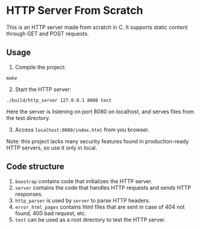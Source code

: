 # HTTP Server From Scratch

This is an HTTP server made from scratch in C. It supports static content through GET and POST requests.

## Usage

1. Compile the project:
```
make
```

2. Start the HTTP server:
```
./build/http_server 127.0.0.1 8080 test
```
Here the server is listening on port 8080 on localhost, and serves files from the test directory.

3. Access `localhost:8080/index.html` from you browser.

Note: this project lacks many security features found in production-ready HTTP servers, so use it only in local.

## Code structure

1. `boostrap` contains code that initializes the HTTP server.
2. `server` contains the code that handles HTTP requests and sends HTTP responses.
3. `http_parser` is used by `server` to parse HTTP headers.
4. `error_html_pages` contains html files that are sent in case of 404 not found, 400 bad request, etc.
5. `test` can be used as a root directory to test the HTTP server.